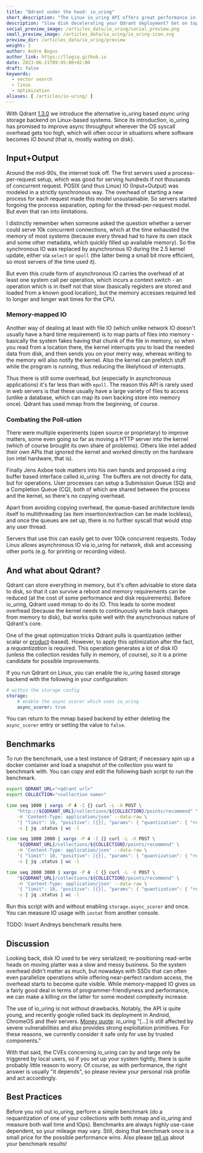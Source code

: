 ```yaml
---
title: "Qdrant under the hood: io_uring"
short_description: "The Linux io_uring API offers great performance in certain cases. Here's how Qdrant uses it!"
description: "Slow disk decelerating your Qdrant deployment? Get on top of IO overhead with this one trick!"
social_preview_image: /articles_data/io_uring/social_preview.png
small_preview_image: /articles_data/io_uring/io_uring-icon.svg
preview_dir: /articles_data/io_uring/preview
weight: 1
author: Andre Bogus
author_link: https://llogiq.github.io
date: 2023-06-21T09:45:00+02:00
draft: false
keywords:
  - vector search
  - linux
  - optimization
aliases: [ /articles/io-uring/ ]
---
```


With Qdrant [1.3.0](https://github.com/qdrant/qdrant/releases/tag/v1.3.0) we
introduce the alternative io\_uring based *async uring* storage backend on
Linux-based systems. Since its introduction, io\_uring has promised to improve
async throughput wherever the OS syscall overhead gets too high, which will
often occur in situations where software becomes *IO bound* (that is, mostly
waiting on disk).

## Input+Output

Around the mid-90s, the internet took off. The first servers used a
process-per-request setup, which was good for serving hundreds if not thousands
of concurrent request. POSIX (and thus Linux) IO (Input+Output) was modeled in
a strictly synchronous way. The overhead of starting a new process for each
request made this model unsustainable. So servers started forgoing the process
separation, opting for the thread-per-request model. But even that ran into
limitations.

I distinctly remember when someone asked the question whether a server could
serve 10k concurrent connections, which at the time exhausted the memory of
most systems (because every thread had to have its own stack and some other
metadata, which quickly filled up available memory). So the synchronous IO
was replaced by asynchronous IO during the 2.5 kernel update, either via 
`select` or `epoll` (the latter being a small bit more efficient, so most
servers of the time used it).

But even this crude form of asynchronous IO carries the overhead of at least
one system call per operation, which incurs a context switch - an operation
which is in itself not that slow (basically registers are stored and loaded
from a known good location), but the memory accesses required led to longer
and longer wait times for the CPU.

### Memory-mapped IO

Another way of dealing at least with file IO (which unlike network IO doesn't
usually have a hard time requirement) is to map parts of files into memory -
basically the system fakes having that chunk of the file in memory, so when
you read from a location there, the kernel interrupts you to load the needed
data from disk, and then sends you on your merry way, whereas writing to the
memory will also notify the kernel. Also the kernel can prefetch stuff while
the program is running, thus reducing the likelyhood of interrupts.

Thus there is still some overhead, but (especially in asynchronous
applications) it's far less than with `epoll`. The reason this API is rarely
used in web servers is that these usually have a large variety of files to
access (unlike a database, which can map its own backing store into memory
once). Qdrant has used mmap from the beginning, of course.

### Combating the Poll-ution

There were multiple experiments (open source or proprietary) to improve
matters, some even going so far as moving a HTTP server into the kernel
(which of course brought its own share of problems). Others like intel added
their own APIs that ignored the kernel and worked directly on the hardware
(on intel hardware, that is).

Finally Jens Axboe took matters into his own hands and proposed a ring buffer
based interface called *io\_uring*. The buffers are not directly for data, but
for operations. User processes can setup a Submission Queue (SQ) and a
Completion Queue (CQ), both of which are shared between the process and the
kernel, so there's no copying overhead.

Apart from avoiding copying overhead, the queue-based architecture lends
itself to multithreading (as item insertion/extraction can be made lockless),
and once the queues are set up, there is no further syscall that would stop
any user thread.

Servers that use this can easily get to over 100k concurrent requests. Today
Linux allows asynchronous IO via io\_uring for network, disk and accessing
other ports (e.g. for printing or recording video).

## And what about Qdrant?

Qdrant can store everything in memory, but it's often advisable to store data
to disk, so that it can survive a reboot and memory requirements can be reduced
(at the cost of some performance and disk requirements). Before io\_uring,
Qdrant used mmap to do its IO. This leads to some modest overhead (because the
kernel needs to continuously write back changes from memory to disk), but works
quite well with the asynchronous nature of Qdrant's core.

One of the great optimization tricks Qdrant pulls is quantization (either
scalar or [product](https://qdrant.tech/articles/product-quantization/)-based).
However, to apply this optimization after the fact, a *requantization* is
required. This operation generates a lot of disk IO (unless the collection
resides fully in memory, of course), so it is a prime candidate for possible
improvements.

If you run Qdrant on Linux, you can enable the io\_uring based storage backend
with the following in your configuration:

```yaml
# within the storage config
storage:
	# enable the async scorer which uses io_uring
	async_scorer: true
```

You can return to the mmap based backend by either deleting the `async_scorer`
entry or setting the value to `false`.

## Benchmarks

To run the benchmark, use a test instance of Qdrant; if necessary spin up a
docker container and load a snapshot of the collection you want to benchmark
with. You can copy and edit the following bash script to run the benchmark.

```bash
export QDRANT_URL="<qdrant url>"
export COLLECTION="<collection name>"

time seq 1000 | xargs -P 4 -I {} curl -L -X POST \
	"http://${QDRANT_URL}/collections/${COLLECTION}/points/recommend" \
	-H 'Content-Type: application/json' --data-raw \
	'{ "limit": 10, "positive": [{}], "params": { "quantization": { "rescore": true  } } }' \
	-s | jq .status | wc -l

time seq 1000 2000 | xargs -P 4 -I {} curl -L -X POST \
	"${QDRANT_URL}/collections/${COLLECTION}/points/recommend" \
	-H 'Content-Type: application/json' --data-raw \
	'{ "limit": 10, "positive": [{}], "params": { "quantization": { "rescore": true  } } }' \
	-s | jq .status | wc -l

time seq 2000 3000 | xargs -P 4 -I {} curl -L -X POST \
	"${QDRANT_URL}/collections/${COLLECTION}/points/recommend" \
	-H 'Content-Type: application/json' --data-raw \
	'{ "limit": 10, "positive": [{}], "params": { "quantization": { "rescore": true  } } }' \
	-s | jq .status | wc -l
```

Run this script with and without enabling `storage.async_scorer` and once. You
can measure IO usage with `iostat` from another console.

TODO: Insert Andreys benchmark results here.

## Discussion

Looking back, disk IO used to be very serialized; re-positioning read-write
heads on moving platter was a slow and messy business. So the system overhead
didn't matter as much, but nowadays with SSDs that can often even parallelize
operations while offering near-perfect random access, the overhead starts to
become quite visible. While memory-mapped IO gives us a fairly good deal in
terms of programmer-friendlyness and performance, we can make a killing on the
latter for some modest complexity increase.

The use of io\_uring is not without drawbacks. Notably, the API is quite young,
and recently google rolled back its deployment in Android, ChromeOS and their
servers. [Money quote](https://security.googleblog.com/2023/06/learnings-from-kctf-vrps-42-linux.html):
io\_uring "[...] is still affected by severe vulnerabilities and also provides
strong exploitation primitives. For these reasons, we currently consider it
safe only for use by trusted components."

With that said, the CVEs concerning io\_uring can by and large only be
triggered by local users, so if you set up your system tightly, there is
quite probably little reason to worry. Of course, as with performance, the
right answer is usually "it depends", so please review your personal risk
profile and act accordingly.

## Best Practices

Before you roll out io\_uring, perform a simple benchmark (do a requantization
of one of your collections with both mmap and io\_uring and measure both wall
time and IOps). Benchmarks are always highly use-case dependent, so your
mileage may vary. Still, doing that benchmark once is a small price for the
possible performance wins. Also please [tell us](https://discord.com/channels/907569970500743200/907569971079569410)
about your benchmark results!
